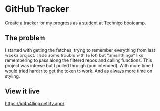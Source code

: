 # GitHub Tracker

Create a tracker for my progress as a student at Technigo bootcamp. 

## The problem

I started with getting the fetches, trying to remember everything from last weeks project. Hade some trouble with (a lot) but "small things" like remembering to pass along the filtered repos and calling functions. This project was intense but I pulled through (pun intended). 
With more time I would tried harder to get the token to work. And as always more time on styling. 

## View it live
https://id4h4lling.netlify.app/

